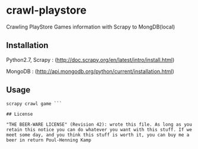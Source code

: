 # crawl-playstore
Crawling PlayStore Games information with Scrapy to MongDB(local)

## Installation

Python2.7, Scrapy : (http://doc.scrapy.org/en/latest/intro/install.html)

MongoDB : (http://api.mongodb.org/python/current/installation.html)

## Usage

``` mongod or mongod --dbpath MONGO_DB_PATH
scrapy crawl game ```

## License

"THE BEER-WARE LICENSE" (Revision 42): wrote this file. As long as you retain this notice you can do whatever you want with this stuff. If we meet some day, and you think this stuff is worth it, you can buy me a beer in return Poul-Henning Kamp
